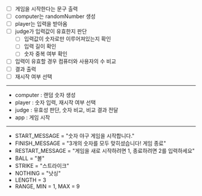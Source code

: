 - [ ] 게임을 시작한다는 문구 출력
- [ ] computer는 randomNumber 생성
- [ ] player는 입력을 받아옴
- [ ] judge가 입력값이 유효한지 판단
  - [ ] 입력값이 숫자로만 이루어져있는지 확인
  - [ ] 입력 길이 확인
  - [ ] 숫자 중복 여부 확인
- [ ] 입력이 유효할 경우 컴퓨터와 사용자의 수 비교
- [ ] 결과 출력
- [ ] 재시작 여부 선택
---
- computer : 랜덤 숫자 생성
- player : 숫자 입력, 재시작 여부 선택
- judge : 유효성 판단, 숫자 비교, 비교 결과 전달
- app : 게임 시작
---
- START_MESSAGE = "숫자 야구 게임을 시작합니다."
- FINISH_MESSAGE = "3개의 숫자를 모두 맞히셨습니다! 게임 종료"
- RESTART_MESSAGE = "게임을 새로 시작하려면 1, 종료하려면 2를 입력하세요"
- BALL = "볼"
- STRIKE = "스트라이크"
- NOTHING = "낫싱"
- LENGTH = 3
- RANGE, MIN = 1, MAX = 9